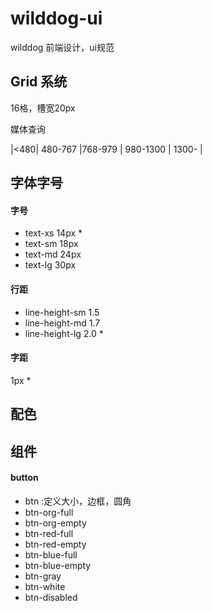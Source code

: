 # wilddog-ui
wilddog 前端设计，ui规范

## Grid 系统

16格，槽宽20px

媒体查询

|<480| 480-767 |768-979 | 980-1300 | 1300- |


## 字体字号

#### 字号

* text-xs 14px *
* text-sm 18px
* text-md 24px
* text-lg 30px

#### 行距

* line-height-sm 1.5
* line-height-md 1.7
* line-height-lg 2.0 *

#### 字距

1px *

## 配色



## 组件

#### button

* btn :定义大小，边框，圆角
* btn-org-full
* btn-org-empty
* btn-red-full
* btn-red-empty
* btn-blue-full
* btn-blue-empty
* btn-gray
* btn-white
* btn-disabled
 

